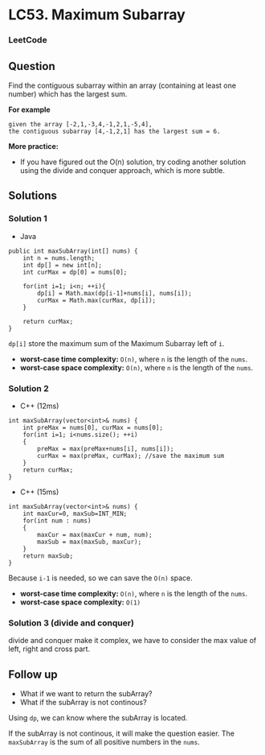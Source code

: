 # LC53. Maximum Subarray

### LeetCode

## Question

Find the contiguous subarray within an array (containing at least one number) which has the largest sum.

**For example**
```
given the array [-2,1,-3,4,-1,2,1,-5,4],
the contiguous subarray [4,-1,2,1] has the largest sum = 6.
```

**More practice:**

* If you have figured out the O(n) solution, try coding another solution using the divide and conquer approach, which is more subtle.

## Solutions

### Solution 1

* Java
```
public int maxSubArray(int[] nums) {
    int n = nums.length;
    int dp[] = new int[n];
    int curMax = dp[0] = nums[0];

    for(int i=1; i<n; ++i){
        dp[i] = Math.max(dp[i-1]+nums[i], nums[i]);
        curMax = Math.max(curMax, dp[i]);
    }

    return curMax;
}
```

`dp[i]` store the maximum sum of the Maximum Subarray left of `i`.

* **worst-case time complexity:** `O(n)`, where `n` is the length of the `nums`.
* **worst-case space complexity:** `O(n)`, where `n` is the length of the `nums`.

### Solution 2

* C++ (12ms)
```
int maxSubArray(vector<int>& nums) {
    int preMax = nums[0], curMax = nums[0];
    for(int i=1; i<nums.size(); ++i)
    {
        preMax = max(preMax+nums[i], nums[i]);
        curMax = max(preMax, curMax); //save the maximum sum
    }
    return curMax;
}
```

* C++ (15ms)
```
int maxSubArray(vector<int>& nums) {
    int maxCur=0, maxSub=INT_MIN;
    for(int num : nums)
    {
        maxCur = max(maxCur + num, num);
        maxSub = max(maxSub, maxCur);
    }
    return maxSub;
}
```

Because `i-1` is needed, so we can save the `O(n)` space.

* **worst-case time complexity:** `O(n)`, where `n` is the length of the `nums`.
* **worst-case space complexity:** `O(1)`

### Solution 3 (divide and conquer)

divide and conquer make it complex, we have to consider the max value of left, right and cross part.

## Follow up

* What if we want to return the subArray?
* What if the subArray is not continous?

Using `dp`, we can know where the subArray is located.

If the subArray is not continous, it will make the question easier. The `maxSubArray` is the sum of all positive numbers in the `nums`.
